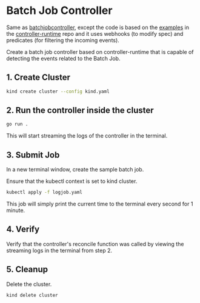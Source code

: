 # Batch Job Controller

Same as [batchjobcontroller](../batchjobcontroller/README.md), except the code is based on the [examples](https://github.com/kubernetes-sigs/controller-runtime/tree/main/examples/builtins) in the [controller-runtime](https://github.com/kubernetes-sigs/controller-runtime) repo and it uses webhooks (to modify spec) and predicates (for filtering the incoming events).

Create a batch job controller based on controller-runtime that is capable of detecting the events related to the Batch Job.

## 1. Create Cluster

```bash
kind create cluster --config kind.yaml
```

## 2. Run the controller inside the cluster

```bash
go run .
```

This will start streaming the logs of the controller in the terminal.

## 3. Submit Job

In a new terminal window, create the sample batch job.

Ensure that the kubectl context is set to kind cluster.

```bash
kubectl apply -f logjob.yaml
```

This job will simply print the current time to the terminal every second for 1 minute.

## 4. Verify

Verify that the controller's reconcile function was called by viewing the streaming logs in the terminal from step 2.

## 5. Cleanup

Delete the cluster.

```bash
kind delete cluster
```